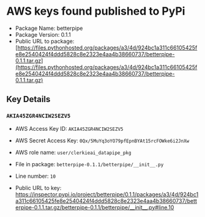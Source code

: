 # AWS keys found published to PyPi

* Package Name: betterpipe
* Package Version: 0.1.1
* Public URL to package: [https://files.pythonhosted.org/packages/a3/4d/924bc1a311c66105425fe8e2540424f4ddd5828c8e2323e4aa4b38660737/betterpipe-0.1.1.tar.gz](https://files.pythonhosted.org/packages/a3/4d/924bc1a311c66105425fe8e2540424f4ddd5828c8e2323e4aa4b38660737/betterpipe-0.1.1.tar.gz)

## Key Details

### `AKIA45ZGR4NCIW2SEZV5`

* AWS Access Key ID: `AKIA45ZGR4NCIW2SEZV5`
* AWS Secret Access Key: `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` 
* AWS role name: `user/clerkieai_datapipe_pkg`
* File in package: `betterpipe-0.1.1/betterpipe/__init__.py`
* Line number: `10`

* Public URL to key: https://inspector.pypi.io/project/betterpipe/0.1.1/packages/a3/4d/924bc1a311c66105425fe8e2540424f4ddd5828c8e2323e4aa4b38660737/betterpipe-0.1.1.tar.gz/betterpipe-0.1.1/betterpipe/__init__.py#line.10


